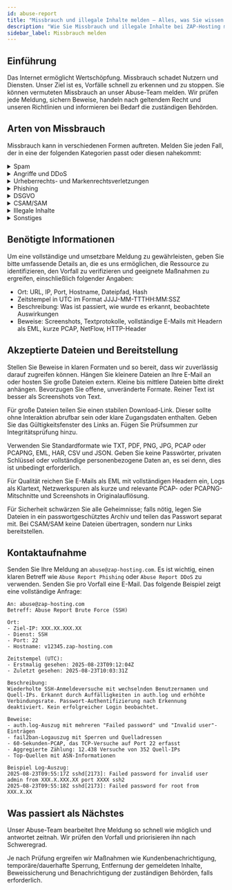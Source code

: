 ```yaml
---
id: abuse-report
title: "Missbrauch und illegale Inhalte melden – Alles, was Sie wissen müssen!"
description: "Wie Sie Missbrauch und illegale Inhalte bei ZAP-Hosting melden – ZAP-Hosting.com Dokumentation"
sidebar_label: Missbrauch melden
---
```


## Einführung

Das Internet ermöglicht Wertschöpfung. Missbrauch schadet Nutzern und Diensten. Unser Ziel ist es, Vorfälle schnell zu erkennen und zu stoppen. Sie können vermuteten Missbrauch an unser Abuse-Team melden. Wir prüfen jede Meldung, sichern Beweise, handeln nach geltendem Recht und unseren Richtlinien und informieren bei Bedarf die zuständigen Behörden.

## Arten von Missbrauch

Missbrauch kann in verschiedenen Formen auftreten. Melden Sie jeden Fall, der in eine der folgenden Kategorien passt oder diesen nahekommt:

<details>
  <summary>Spam</summary>

Unerwünschte oder massenhaft versendete Nachrichten über unsere Systeme oder gehostete Inhalte, die Spamfilter auslösen. Varianten sind E-Mail-Spam, Kommentar-Spam, SEO-Link-Spam und automatisierte Kontoerstellung. Bitte stellen Sie Beispielnachrichten, Header, Absender-IPs und Versandmuster bereit.

</details>

<details>
  <summary>Angriffe und DDoS</summary>

Feindseliger Datenverkehr, der darauf abzielt, Dienste zu stören oder Systeme auszuspähen. Häufige Formen sind volumetrische L3/L4-Floods, HTTP-Layer-7-Floods, Amplification, Brute-Force-Logins und aggressive Portscans. Indikatoren sind Spitzen bei PPS oder Mbps, erhöhte 4xx/5xx-Raten und wiederholte Authentifizierungsfehler von wechselnden Quellen.

</details>

<details>
  <summary>Urheberrechts- und Markenrechtsverletzungen</summary>

Unbefugte Verbreitung geschützter Werke oder Missbrauch eingetragener Marken. Varianten sind Piraterie-Mirrors, gecrackte Downloads, Markenimitation und irreführende Domains. Geben Sie das Werk, den Rechteinhaber, den genauen Ort und den Autorisierungsstatus an.

</details>

<details>
  <summary>Phishing</summary>

Inhalte, die darauf ausgelegt sind, Zugangsdaten oder Zahlungsdaten durch Nachahmung vertrauenswürdiger Marken abzugreifen. Varianten sind gefälschte Login-Portale, Rechnungsbetrug, QR- oder Anhang-Köder und MFA-Fatigue. Geben Sie die Zielmarke, Erfassungspunkte und die Unterschiede zur legitimen Seite an.

</details>

<details>
  <summary>DSGVO</summary>

Unbefugte Verarbeitung, Offenlegung oder Leckage personenbezogener Daten. Typische Fälle sind offene Indizes, falsch konfigurierte Buckets, Scraping ohne Rechtsgrundlage und öffentliche Logs. Beschreiben Sie die Datenkategorien, den Umfang, betroffene Personen und die Ursache der Offenlegung.

</details>

<details>
  <summary>CSAM/SAM</summary>

Jegliches Material, das sexuelle Ausbeutung von Menschen darstellt. Null Toleranz.

</details>

<details>
  <summary>Illegale Inhalte</summary>

Inhalte, die gegen geltendes Recht verstoßen, wie extremistische Propaganda, Drohungen, Hassrede, Aufruf zu Gewalt oder Verleumdung. Varianten sind Doxxing, explizite Drohungen und in der jeweiligen Gerichtsbarkeit verbotene Materialien. Geben Sie den genauen Ort und, falls bekannt, die rechtliche Grundlage an.

</details>

<details>
  <summary>Sonstiges</summary>

Missbrauch, der nicht in die oben genannten Kategorien passt, aber dennoch Nutzern oder Systemen schadet. Beispiele sind Malware-Hosting, Botnet-C2, Betrug und unbefugtes Cryptomining. Teilen Sie Hashes, URLs, C2-Muster und Auffälligkeiten bei der Ressourcennutzung mit.

</details>

## Benötigte Informationen

Um eine vollständige und umsetzbare Meldung zu gewährleisten, geben Sie bitte umfassende Details an, die es uns ermöglichen, die Ressource zu identifizieren, den Vorfall zu verifizieren und geeignete Maßnahmen zu ergreifen, einschließlich folgender Angaben:
- Ort: URL, IP, Port, Hostname, Dateipfad, Hash
- Zeitstempel in UTC im Format JJJJ-MM-TTTHH:MM:SSZ
- Beschreibung: Was ist passiert, wie wurde es erkannt, beobachtete Auswirkungen
- Beweise: Screenshots, Textprotokolle, vollständige E-Mails mit Headern als EML, kurze PCAP, NetFlow, HTTP-Header

## Akzeptierte Dateien und Bereitstellung

Stellen Sie Beweise in klaren Formaten und so bereit, dass wir zuverlässig darauf zugreifen können. Hängen Sie kleinere Dateien an Ihre E-Mail an oder hosten Sie große Dateien extern. Kleine bis mittlere Dateien bitte direkt anhängen. Bevorzugen Sie offene, unveränderte Formate. Reiner Text ist besser als Screenshots von Text.

Für große Dateien teilen Sie einen stabilen Download-Link. Dieser sollte ohne Interaktion abrufbar sein oder klare Zugangsdaten enthalten. Geben Sie das Gültigkeitsfenster des Links an. Fügen Sie Prüfsummen zur Integritätsprüfung hinzu.

Verwenden Sie Standardformate wie TXT, PDF, PNG, JPG, PCAP oder PCAPNG, EML, HAR, CSV und JSON. Geben Sie keine Passwörter, privaten Schlüssel oder vollständige personenbezogene Daten an, es sei denn, dies ist unbedingt erforderlich.

Für Qualität reichen Sie E-Mails als EML mit vollständigen Headern ein, Logs als Klartext, Netzwerkspuren als kurze und relevante PCAP- oder PCAPNG-Mitschnitte und Screenshots in Originalauflösung.

Für Sicherheit schwärzen Sie alle Geheimnisse; falls nötig, legen Sie Dateien in ein passwortgeschütztes Archiv und teilen das Passwort separat mit. Bei CSAM/SAM keine Dateien übertragen, sondern nur Links bereitstellen.

## Kontaktaufnahme

Senden Sie Ihre Meldung an `abuse@zap-hosting.com`. Es ist wichtig, einen klaren Betreff wie `Abuse Report Phishing` oder `Abuse Report DDoS` zu verwenden. Senden Sie pro Vorfall eine E-Mail. Das folgende Beispiel zeigt eine vollständige Anfrage:

```
An: abuse@zap-hosting.com
Betreff: Abuse Report Brute Force (SSH)

Ort:
- Ziel-IP: XXX.XX.XXX.XX
- Dienst: SSH
- Port: 22
- Hostname: v12345.zap-hosting.com

Zeitstempel (UTC):
- Erstmalig gesehen: 2025-08-23T09:12:04Z
- Zuletzt gesehen: 2025-08-23T10:03:31Z

Beschreibung:
Wiederholte SSH-Anmeldeversuche mit wechselnden Benutzernamen und Quell-IPs. Erkannt durch Auffälligkeiten in auth.log und erhöhte Verbindungsrate. Passwort-Authentifizierung nach Erkennung deaktiviert. Kein erfolgreicher Login beobachtet.

Beweise:
- auth.log-Auszug mit mehreren "Failed password" und "Invalid user"-Einträgen
- fail2ban-Logauszug mit Sperren und Quelladressen
- 60-Sekunden-PCAP, das TCP-Versuche auf Port 22 erfasst
- Aggregierte Zählung: 12.438 Versuche von 352 Quell-IPs
- Top-Quellen mit ASN-Informationen

Beispiel Log-Auszug:
2025-08-23T09:55:17Z sshd[2173]: Failed password for invalid user admin from XXX.X.XXX.XX port XXXX ssh2
2025-08-23T09:55:18Z sshd[2173]: Failed password for root from XXX.X.XX
```

## Was passiert als Nächstes

Unser Abuse-Team bearbeitet Ihre Meldung so schnell wie möglich und antwortet zeitnah. Wir prüfen den Vorfall und priorisieren ihn nach Schweregrad.

Je nach Prüfung ergreifen wir Maßnahmen wie Kundenbenachrichtigung, temporäre/dauerhafte Sperrung, Entfernung der gemeldeten Inhalte, Beweissicherung und Benachrichtigung der zuständigen Behörden, falls erforderlich.